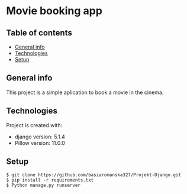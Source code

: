 # Movie booking app

## Table of contents
* [General info](#general-info)
* [Technologies](#technologies)
* [Setup](#setup)

## General info
This project is a simple aplication to book a movie in the cinema.
	
## Technologies
Project is created with:
* django version: 5.1.4
* Pillow version: 11.0.0
	
## Setup

```
$ git clone https://github.com/basiaromanska327/Projekt-Django.git
$ pip install -r requirements.txt
$ Python manage.py runserver
```
